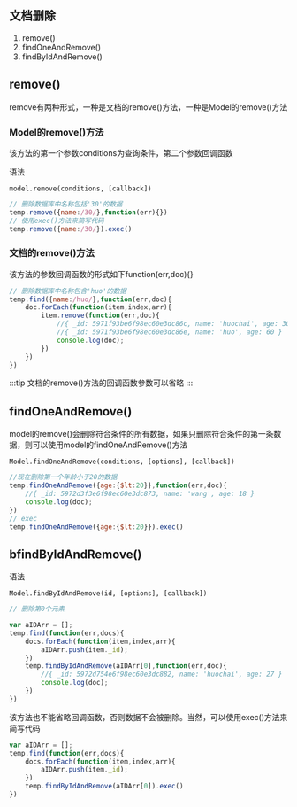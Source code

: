 ## 文档删除

1. remove()
2. findOneAndRemove()
3. findByIdAndRemove()

## remove()

remove有两种形式，一种是文档的remove()方法，一种是Model的remove()方法

### Model的remove()方法
该方法的第一个参数conditions为查询条件，第二个参数回调函数

语法
```
model.remove(conditions, [callback])
```

```js
// 删除数据库中名称包括'30'的数据
temp.remove({name:/30/},function(err){})
// 使用exec()方法来简写代码
temp.remove({name:/30/}).exec()
```

### 文档的remove()方法

该方法的参数回调函数的形式如下function(err,doc){}

```js
// 删除数据库中名称包含'huo'的数据
temp.find({name:/huo/},function(err,doc){
    doc.forEach(function(item,index,arr){
        item.remove(function(err,doc){
            //{ _id: 5971f93be6f98ec60e3dc86c, name: 'huochai', age: 30 }
            //{ _id: 5971f93be6f98ec60e3dc86e, name: 'huo', age: 60 }
            console.log(doc);
        })
    })
})
```
:::tip
文档的remove()方法的回调函数参数可以省略
:::

## findOneAndRemove()

model的remove()会删除符合条件的所有数据，如果只删除符合条件的第一条数据，则可以使用model的findOneAndRemove()方法
```
Model.findOneAndRemove(conditions, [options], [callback])
```

```js
//现在删除第一个年龄小于20的数据
temp.findOneAndRemove({age:{$lt:20}},function(err,doc){
    //{ _id: 5972d3f3e6f98ec60e3dc873, name: 'wang', age: 18 }
    console.log(doc);
})
// exec
temp.findOneAndRemove({age:{$lt:20}}).exec()
```


## bfindByIdAndRemove()

语法
```
Model.findByIdAndRemove(id, [options], [callback])
```

```js
// 删除第0个元素

var aIDArr = [];
temp.find(function(err,docs){
    docs.forEach(function(item,index,arr){
        aIDArr.push(item._id);
    })
    temp.findByIdAndRemove(aIDArr[0],function(err,doc){
        //{ _id: 5972d754e6f98ec60e3dc882, name: 'huochai', age: 27 }
        console.log(doc);
    })
})
```
该方法也不能省略回调函数，否则数据不会被删除。当然，可以使用exec()方法来简写代码

```js
var aIDArr = [];
temp.find(function(err,docs){
    docs.forEach(function(item,index,arr){
        aIDArr.push(item._id);
    })
    temp.findByIdAndRemove(aIDArr[0]).exec()
})
```
